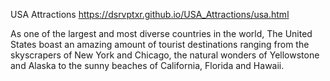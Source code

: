 USA Attractions
https://dsrvptxr.github.io/USA_Attractions/usa.html

As one of the largest and most diverse countries in the world, The United States boast an amazing amount of tourist destinations ranging from the skyscrapers of New York and Chicago, the natural wonders of Yellowstone and Alaska to the sunny beaches of California, Florida and Hawaii.

